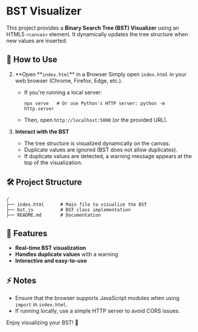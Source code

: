 # BST Visualizer

This project provides a **Binary Search Tree (BST) Visualizer** using an HTML5 `<canvas>` element. It dynamically updates the tree structure when new values are inserted.

## 📌 How to Use

2.  **Open **`index.html`\*\* in a Browser Simply open `index.html` in your web browser (Chrome, Firefox, Edge, etc.).

    - If you're running a local server:

          npx serve   # Or use Python's HTTP server: python -m http.server

    - Then, open `http://localhost:5000` (or the provided URL).

3.  **Interact with the BST**

    - The tree structure is visualized dynamically on the canvas.
    - Duplicate values are ignored (BST does not allow duplicates).
    - If duplicate values are detected, a warning message appears at the top of the visualization.

## 🛠️ Project Structure

    /
    ├── index.html      # Main file to visualize the BST
    ├── bst.js          # BST class implementation
    ├── README.md       # Documentation

## 🚀 Features

- **Real-time BST visualization**
- **Handles duplicate values** with a warning
- **Interactive and easy-to-use**

## ⚡ Notes

- Ensure that the browser supports JavaScript modules when using `import` in `index.html`.
- If running locally, use a simple HTTP server to avoid CORS issues.

Enjoy visualizing your BST! 🎯
